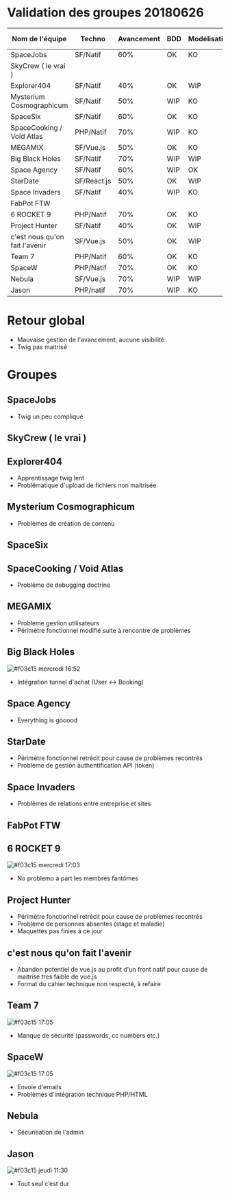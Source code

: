 # Validation des groupes 20180626

| Nom de l'équipe | Techno | Avancement | BDD | Modélisation | Cahier technique | Faisable |
| --- | --- | --- | --- | --- | --- | --- |
| SpaceJobs | SF/Natif | 60% | OK | KO | WIP | Oui |
| SkyCrew ( le vrai )  |  |  |  |  |  |  |
| Explorer404 | SF/Natif | 40% | OK | WIP | KO | Oui |
| Mysterium Cosmographicum | SF/Natif | 50% | WIP | KO | WIP | Oui |
| SpaceSix | SF/Natif | 60% | OK | KO | WIP | Oui |
| SpaceCooking / Void Atlas | PHP/Natif | 70% | WIP | KO | KO | Oui |
| MEGAMIX | SF/Vue.js | 50% | OK | KO | KO | Oui |
| Big Black Holes | SF/Natif | 70% | WIP | WIP | OK | Oui |
| Space Agency | SF/Natif | 60% | WIP | OK | KO | Oui |
| StarDate | SF/React.js | 50% | OK | WIP | WIP | Oui |
| Space Invaders | SF/Natif | 40% | WIP | KO | WIP | Oui |
| FabPot FTW |  |  |  |  |  |  |
| 6 ROCKET 9 | PHP/Natif | 70% | OK | KO | OK | Oui |
| Project Hunter | SF/Natif | 40% | OK | WIP | KO | Oui? |
| c'est nous qu'on fait l'avenir | SF/Vue.js | 50% | OK | WIP | KO | Oui |
| Team 7 | PHP/Natif | 60% | OK | KO | KO | Oui |
| SpaceW | PHP/Natif | 70% | OK | KO | KO | Oui |
| Nebula | SF/Vue.js | 70% | WIP | WIP | OK | Oui? |
| Jason | PHP/natif | 70% | WIP | KO | KO | Noui? |

# Retour global
* Mauvaise gestion de l'avancement, aucune visibilité
* Twig pas maitrisé

# Groupes

## SpaceJobs
* Twig un peu compliqué

## SkyCrew ( le vrai ) 


## Explorer404
* Apprentissage twig lent
* Problématique d'upload de fichiers non maitrisée

## Mysterium Cosmographicum
* Problèmes de création de contenu

## SpaceSix


## SpaceCooking / Void Atlas
* Problème de debugging doctrine

## MEGAMIX
* Probleme gestion utilisateurs
* Périmètre fonctionnel modifié suite à rencontre de problèmes

## Big Black Holes
![#f03c15](https://placehold.it/15/f03c15/000000?text=+) mercredi 16:52
* Intégration tunnel d'achat (User <-> Booking)

## Space Agency
* Everything is gooood

## StarDate
* Périmètre fonctionnel retrécit pour cause de problèmes recontrés
* Problème de gestion authentification API (token)

## Space Invaders
* Problèmes de relations entre entreprise et sites

## FabPot FTW


## 6 ROCKET 9
![#f03c15](https://placehold.it/15/f03c15/000000?text=+) mercredi 17:03
* No problemo à part les membres fantômes

## Project Hunter
* Périmètre fonctionnel retrécit pour cause de problèmes recontrés
* Problème de personnes absentes (stage et maladie)
* Maquettes pas finies à ce jour

## c'est nous qu'on fait l'avenir
* Abandon potentiel de vue.js au profit d'un front natif pour cause de maitrise tres faible de vue.js
* Format du cahier technique non respecté, à refaire

## Team 7
![#f03c15](https://placehold.it/15/f03c15/000000?text=+) 17:05
* Manque de sécurité (passwords, cc numbers etc.)

## SpaceW
![#f03c15](https://placehold.it/15/f03c15/000000?text=+) 17:05
* Envoie d'emails
* Problèmes d'intégration technique PHP/HTML

## Nebula
* Sécurisation de l'admin

## Jason
![#f03c15](https://placehold.it/15/f03c15/000000?text=+) jeudi 11:30
* Tout seul c’est dur
